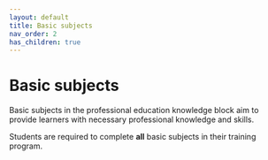 ```yaml
---
layout: default
title: Basic subjects
nav_order: 2
has_children: true
---
```


# Basic subjects

Basic subjects in the professional education knowledge block aim to provide learners with necessary professional knowledge and skills.

Students are required to complete **all** basic subjects in their training program.